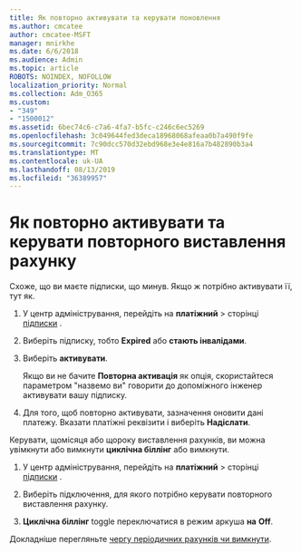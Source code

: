 ```yaml
---
title: Як повторно активувати та керувати поновлення
ms.author: cmcatee
author: cmcatee-MSFT
manager: mnirkhe
ms.date: 6/6/2018
ms.audience: Admin
ms.topic: article
ROBOTS: NOINDEX, NOFOLLOW
localization_priority: Normal
ms.collection: Adm_O365
ms.custom:
- "349"
- "1500012"
ms.assetid: 6bec74c6-c7a6-4fa7-b5fc-c246c6ec5269
ms.openlocfilehash: 3c049644fed3deca18968068afeaa0b7a490f9fe
ms.sourcegitcommit: 7c90dcc570d32ebd968e3e4e816a7b482890b3a4
ms.translationtype: MT
ms.contentlocale: uk-UA
ms.lasthandoff: 08/13/2019
ms.locfileid: "36389957"
---
```

# <a name="how-to-reactivate-and-manage-recurring-billing"></a>Як повторно активувати та керувати повторного виставлення рахунку

Схоже, що ви маєте підписки, що минув. Якщо ж потрібно активувати її, тут як.
  
1. У центр адміністрування, перейдіть на **платіжний** \> сторінці [підписки](https://go.microsoft.com/fwlink/p/?linkid=842054) .

2. Виберіть підписку, тобто **Expired** або **стають інвалідами**.

3. Виберіть **активувати**.

    Якщо ви не бачите **Повторна активація** як опція, скористайтеся параметром "назвемо ви" говорити до допоміжного інженер активувати вашу підписку.

4. Для того, щоб повторно активувати, зазначення оновити дані платежу. Вказати платіжні реквізити і виберіть **Надіслати**.

Керувати, щомісяця або щороку виставлення рахунків, ви можна увімкнути або вимкнути **циклічна біллінг** або вимкнути.
  
1. У центр адміністрування, перейдіть на **платіжний** \> сторінці [підписки](https://go.microsoft.com/fwlink/p/?linkid=842054) .

2. Виберіть підключення, для якого потрібно керувати повторного виставлення рахунку.

3. **Циклічна біллінг** toggle переключатися в режим аркуша **на** **Off**.

Докладніше перегляньте [чергу періодичних рахунків чи вимкнути](https://docs.microsoft.com/en-us/office365/admin/subscriptions-and-billing/renew-your-subscription#turn-recurring-billing-off-or-on).